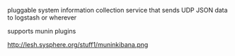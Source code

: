 pluggable system information collection service that sends UDP JSON data to logstash or wherever

supports munin plugins

http://lesh.sysphere.org/stuff1/muninkibana.png
